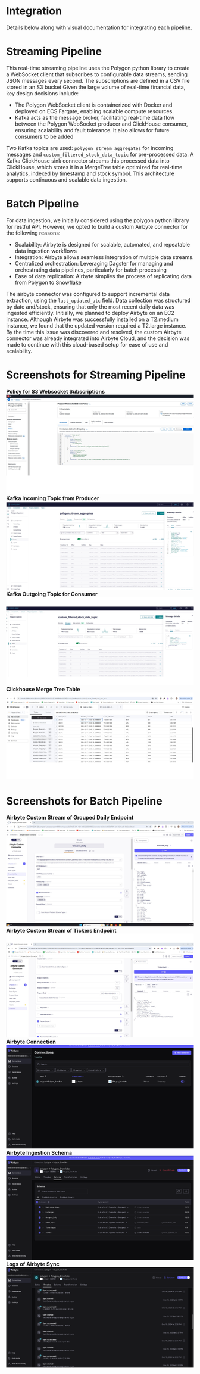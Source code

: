 # Integration
Details below along with visual documentation for integrating each pipeline.

# Streaming Pipeline
This real-time streaming pipeline uses the Polygon python library to create a WebSocket client that subscribes to configurable data streams, sending JSON messages every second. The subscriptions are defined in a CSV file stored in an S3 bucket
Given the large volume of real-time financial data, key design decisions include:
- The Polygon WebSocket client is containerized with Docker and deployed on ECS Fargate, enabling scalable compute resources.
- Kafka acts as the message broker, facilitating real-time data flow between the Polygon WebSocket producer and ClickHouse consumer, ensuring scalability and fault tolerance. It also allows for future consumers to be added

Two Kafka topics are used: `polygon_stream_aggregates` for incoming messages and `custom_filtered_stock_data_topic` for pre-processed data. A Kafka ClickHouse sink connector streams this processed data into ClickHouse, which stores it in a MergeTree table optimized for real-time analytics, indexed by timestamp and stock symbol. This architecture supports continuous and scalable data ingestion. 

# Batch Pipeline
For data ingestion, we initially considered using the polygon python library for restful API. However, we opted to build a custom Airbyte connector for the following reasons:
-	Scalability: Airbyte is designed for scalable, automated, and repeatable data ingestion workflows
-	Integration: Airbyte allows seamless integration of multiple data streams. 
-	Centralized orchestration: Leveraging Dagster for managing and orchestrating data pipelines, particularly for batch processing
-	Ease of data replication: Airbyte simplies the process of replicating data from Polygon to Snowflake

The airbyte connector was configured to support incremental data extraction, using the  `last_updated_utc` field. Data collection was structured by date and/stock, ensuring that only the most recent daily data was ingested efficiently. 
Initially, we planned to deploy Airbyte on an EC2 instance. Although Airbyte was successfully installed on a T2.medium instance, we found that the updated version required a T2.large instance. By the time this issue was discovered and resolved, the custom Airbyte connector was already integrated into Airbyte Cloud, and the decision was made to continue with this cloud-based setup for ease of use and scalability.

# Screenshots for Streaming Pipeline
**Policy for S3 Websocket Subscriptions**
![Image](/Docs/IAM_Websocket_Policy.jpg)
**Kafka Incoming Topic from Producer**
![Image](/Docs/ConfluentCloud_Incoming_Topic.jpg)
**Kafka Outgoing Topic for Consumer**
![Image](/Docs/ConfluentCloud_Outgoing_Topic.jpg)
**Clickhouse Merge Tree Table**
![Image](/Docs/Clickhouse_Incoming_Table.jpg)

# Screenshots for Batch Pipeline 
**Airbyte Custom Stream of Grouped Daily Endpoint**
![Image](/Docs/EC2_Airbyte_Grouped_Daily.jpg)
**Airbyte Custom Stream of Tickers Endpoint**
![Image](/Docs/EC2_Airbyte_Tickers.jpg)
**Airbyte Connection**
![Image](/Docs/Airbyte_Connection.png)
**Airbyte Ingestion Schema**
![Image](/Docs/Airbyte_Ingestion_Schema.png)
**Logs of Airbyte Sync**
![Image](/Docs/Airbyte_Timeline.png)

